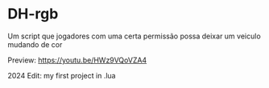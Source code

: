 # DH-rgb
Um script que jogadores com uma certa permissão possa deixar um veiculo mudando de cor

Preview: https://youtu.be/HWz9VQoVZA4

2024 Edit: my first project in .lua
